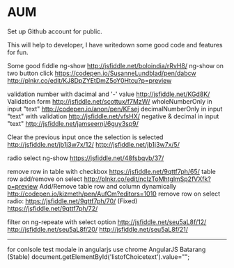 # AUM
Set up Github account for public.

This will help to developer, I have writedown some good code and features for fun.

Some good fiddle
ng-show http://jsfiddle.net/boloindia/rRvH8/
ng-show on two button click https://codepen.io/SusanneLundblad/pen/dabcw  http://plnkr.co/edit/KJ8DpZYEtDmZ5oY0Htcu?p=preview

validation number with dacimal and '-' value http://jsfiddle.net/KGd8K/
Validation form http://jsfiddle.net/scottux/f7MzW/
wholeNumberOnly in input "text" http://codepen.io/anon/pen/KFsej
decimalNumberOnly in input "text" with validation http://jsfiddle.net/vfsHX/
negative & decimal in input "text" http://jsfiddle.net/jamseernj/6guy3sp9/

Clear the previous input once the selection is selected http://jsfiddle.net/jb1j3w7x/12/ http://jsfiddle.net/jb1j3w7x/5/

radio select ng-show https://jsfiddle.net/48fsbqvb/37/

remove row in table with checkbox https://jsfiddle.net/9qttf7ph/65/
table row add/remove on select http://plnkr.co/edit/ncIzToMhtglmSp2fVXfk?p=preview
Add/Remove table row and column dynamically http://codepen.io/kizmeth/pen/AufCm?editors=1010
remove row on select radio: https://jsfiddle.net/9qttf7ph/70/ (Fixed)
https://jsfiddle.net/9qttf7ph/72/

filter on ng-repeate with select option 
http://jsfiddle.net/seu5aL8f/12/ 
http://jsfiddle.net/seu5aL8f/20/
http://jsfiddle.net/seu5aL8f/21/

----------------
for conlsole test modale in angularjs use chrome AngularJS Batarang (Stable)
document.getElementById('listofChoicetext').value="";
